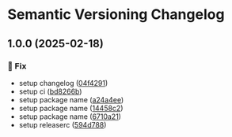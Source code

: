 # Semantic Versioning Changelog

## 1.0.0 (2025-02-18)


### :bug: Fix

* setup changelog ([04f4291](https://github.com/lpsm-dev/gitlabrc/commit/04f42919a6b9f058595372873b390c3799334dc5))
* setup ci ([bd8266b](https://github.com/lpsm-dev/gitlabrc/commit/bd8266b7765137fc878a46f1e2df99f7144879dd))
* setup package name ([a24a4ee](https://github.com/lpsm-dev/gitlabrc/commit/a24a4ee062fe04e74b2b9fa99a0c8413362b0d20))
* setup package name ([14458c2](https://github.com/lpsm-dev/gitlabrc/commit/14458c2ba3a9d678e4c304e2ccb6e8103243e65b))
* setup package name ([6710a21](https://github.com/lpsm-dev/gitlabrc/commit/6710a211015123e7d6c657bca79528c0e5bb49ba))
* setup releaserc ([594d788](https://github.com/lpsm-dev/gitlabrc/commit/594d788a4ffaf3ae616578295b1f381e71d53eca))
